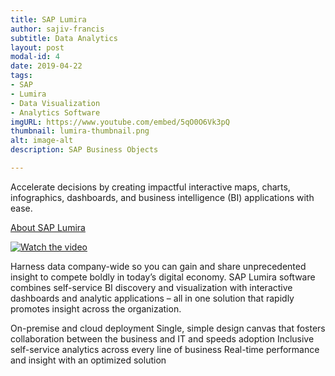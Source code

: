 ```yaml
---
title: SAP Lumira
author: sajiv-francis
subtitle: Data Analytics
layout: post
modal-id: 4
date: 2019-04-22
tags:
- SAP
- Lumira
- Data Visualization
- Analytics Software
imgURL: https://www.youtube.com/embed/5qO0O6Vk3pQ
thumbnail: lumira-thumbnail.png
alt: image-alt
description: SAP Business Objects

---
```

Accelerate decisions by creating impactful interactive maps, charts, infographics, dashboards, and business intelligence (BI) applications with ease.

<a href="https://www.sap.com/canada/products/lumira.html" target="_blank">About SAP Lumira</a>


[![Watch the video](https://sajivfrancis.github.io/img/portfolio/lumira-thumbnail.png)](https://www.youtube.com/embed/5qO0O6Vk3pQ)

Harness data company-wide so you can gain and share unprecedented insight to compete boldly in today’s digital economy. SAP Lumira software combines self-service BI discovery and visualization with interactive dashboards and analytic applications – all in one solution that rapidly promotes insight across the organization.

On-premise and cloud deployment
Single, simple design canvas that fosters collaboration between the business and IT and speeds adoption
Inclusive self-service analytics across every line of business
Real-time performance and insight with an optimized solution
